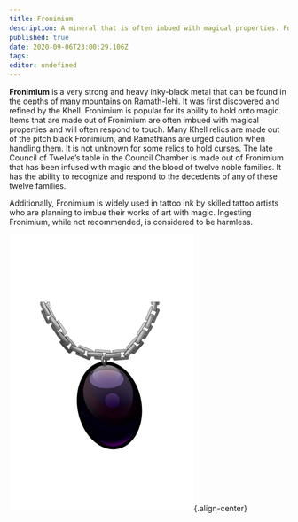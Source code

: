 ```yaml
---
title: Fronimium
description: A mineral that is often imbued with magical properties. Found in many Khellin relics and tattoo inks.
published: true
date: 2020-09-06T23:00:29.106Z
tags: 
editor: undefined
---
```


**Fronimium** is a very strong and heavy inky-black metal that can be found in the depths of many mountains on Ramath-lehi. It was first discovered and refined by the Khell. Fronimium is popular for its ability to hold onto magic. Items that are made out of Fronimium are often imbued with magical properties and will often respond to touch. Many Khell relics are made out of the pitch black Fronimium, and Ramathians are urged caution when handling them. It is not unknown for some relics to hold curses. The late Council of Twelve’s table in the Council Chamber is made out of Fronimium that has been infused with magic and the blood of twelve noble families. It has the ability to recognize and respond to the decedents of any of these twelve families.

Additionally, Fronimium is widely used in tattoo ink by skilled tattoo artists who are planning to imbue their works of art with magic. Ingesting Fronimium, while not recommended, is considered to be harmless.

![temrin-fronimium.png](/natural-resources/temrin-fronimium.png "An inky-black oval pendant made of Fronimium hanging from a silver chain. Image by Temrin."){.align-center}
